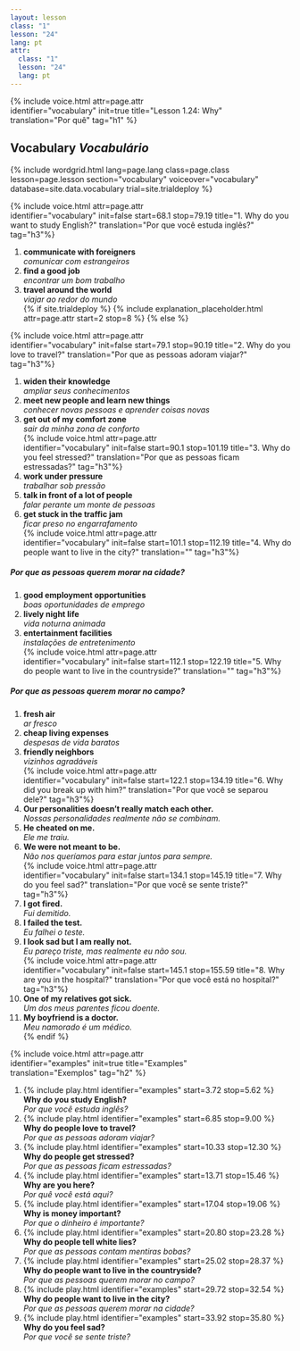 ```yaml
---
layout: lesson
class: "1"
lesson: "24"
lang: pt
attr:
  class: "1"
  lesson: "24"
  lang: pt
---
```


{%  include voice.html attr=page.attr  
	identifier="vocabulary"  init=true
	title="Lesson 1.24: Why"        
	translation="Por quê"
    tag="h1" %}

## Vocabulary   *Vocabulário*

{% include wordgrid.html lang=page.lang
		class=page.class 
		lesson=page.lesson 
		section="vocabulary"
		voiceover="vocabulary"
		database=site.data.vocabulary 
		trial=site.trialdeploy %}

{%  include voice.html attr=page.attr                    
	identifier="vocabulary"  init=false start=68.1 stop=79.19 
	title="1. Why do you want to study English?"
	translation="Por que você estuda inglês?"
	tag="h3"%}    
1.  **communicate with foreigners**  
*comunicar com estrangeiros*
2.  **find a good job**  
*encontrar um bom trabalho*
3.  **travel around the world**  
*viajar ao redor do mundo*     
{% if site.trialdeploy %}
	{% include explanation_placeholder.html  attr=page.attr     start=2 stop=8 %}
	{% else %}
    
{%  include voice.html attr=page.attr                    
	identifier="vocabulary"  init=false start=79.1 stop=90.19 
	title="2. Why do you love to travel?"
	translation="Por que as pessoas adoram viajar?"
	tag="h3"%}    
1. **widen their knowledge**  
*ampliar seus conhecimentos*
2. **meet new people and learn new things**  
*conhecer novas pessoas e aprender coisas novas*
3. **get out of my comfort zone**  
*sair da minha zona de conforto*    
{%  include voice.html attr=page.attr                    
	identifier="vocabulary"  init=false start=90.1 stop=101.19 
	title="3. Why do you feel stressed?"
	translation="Por que as pessoas ficam estressadas?"
	tag="h3"%}      
1. **work under pressure**  
*trabalhar sob pressão*
2. **talk in front of a lot of people**  
*falar perante um monte de pessoas*
3. **get stuck in the traffic jam**  
*ficar preso no engarrafamento*       
{%  include voice.html attr=page.attr                    
	identifier="vocabulary"  init=false start=101.1 stop=112.19 
	title="4. Why do people want to live in the city?"
	translation=""
	tag="h3"%}        
##### *Por que as pessoas querem morar na cidade?*   
1. **good employment opportunities**  
*boas oportunidades de emprego*
2. **lively night life**  
*vida noturna animada*
3. **entertainment facilities**  
*instalações de entretenimento*    
{%  include voice.html attr=page.attr                    
	identifier="vocabulary"  init=false start=112.1 stop=122.19
	title="5. Why do people want to live in the countryside?"
	translation=""
	tag="h3"%}      
##### *Por que as pessoas querem morar no campo?*   
1. **fresh air**  
*ar fresco*
2. **cheap living expenses**  
*despesas de vida baratos*
3. **friendly neighbors**  
*vizinhos agradáveis*    
{%  include voice.html attr=page.attr                    
	identifier="vocabulary"  init=false start=122.1 stop=134.19
	title="6. Why did you break up with him?"
	translation="Por que você se separou dele?"
	tag="h3"%}     
1. **Our personalities doesn’t really match each other.**  
*Nossas personalidades realmente não se combinam.*
2. **He cheated on me.**  
*Ele me traiu.*
3. **We were not meant to be.**  
*Não nos queríamos para estar juntos para sempre.*     
{%  include voice.html attr=page.attr                    
	identifier="vocabulary"  init=false start=134.1 stop=145.19
	title="7. Why do you feel sad?"
	translation="Por que você se sente triste?"
	tag="h3"%}     
1. **I got fired.**  
*Fui demitido.*
2. **I failed the test.**  
*Eu falhei o teste.*
3. **I look sad but I am really not.**  
*Eu pareço triste, mas realmente eu não sou.*     
{%  include voice.html attr=page.attr                    
	identifier="vocabulary"  init=false start=145.1 stop=155.59
	title="8. Why are you in the hospital?"
	translation="Por que você está no hospital?"
	tag="h3"%}     
1. **One of my relatives got sick.**  
*Um dos meus parentes ficou doente.*
2. **My boyfriend is a doctor.**  
*Meu namorado é um médico.*    
{% endif %}

{%  include voice.html attr=page.attr  
	identifier="examples"  init=true
	title="Examples"        
	translation="Exemplos"
    tag="h2" %}

1. {% include play.html identifier="examples" start=3.72 stop=5.62 %} **Why do you study English?**  
*Por que você estuda inglês?*  
2. {% include play.html identifier="examples" start=6.85 stop=9.00 %} **Why do people love to travel?**  
*Por que as pessoas adoram viajar?*   
3. {% include play.html identifier="examples" start=10.33 stop=12.30 %} **Why do people get stressed?**  
*Por que as pessoas ficam estressadas?*   
4. {% include play.html identifier="examples" start=13.71 stop=15.46 %} **Why are you here?**  
*Por quê você está aqui?*   
5. {% include play.html identifier="examples" start=17.04 stop=19.06 %} **Why is money important?**  
*Por que o dinheiro é importante?*  
6. {% include play.html identifier="examples" start=20.80 stop=23.28 %} **Why do people tell white lies?**  
*Por que as pessoas contam mentiras bobas?*  
7. {% include play.html identifier="examples" start=25.02 stop=28.37 %} **Why do people want to live in the countryside?**  
*Por que as pessoas querem morar no campo?*   
8. {% include play.html identifier="examples" start=29.72 stop=32.54 %} **Why do people want to live in the city?**  
*Por que as pessoas querem morar na cidade?*   
9. {% include play.html identifier="examples" start=33.92 stop=35.80 %} **Why do you feel sad?**  
*Por que você se sente triste?*   



